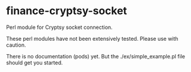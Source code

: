 finance-cryptsy-socket
====================

Perl module for Cryptsy socket connection.

These perl modules have not been extensively tested. Please use with caution.

There is no documentation (pods) yet. But the ./ex/simple_example.pl file should get you started.

